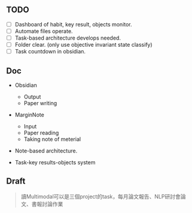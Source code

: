 ## TODO
- [ ] Dashboard of habit, key result, objects monitor.
- [ ] Automate files operate.
- [ ] Task-based architecture develops needed.
- [ ] Folder clear. (only use objective invariant state classify)
- [ ] Task countdown in obsidian.
## Doc
- Obsidian
	- Output
	- Paper writing
- MarginNote
	- Input
	- Paper reading
	- Taking note of meterial

- Note-based architecture.
- Task-key results-objects system
## Draft
> 讀Multimodal可以是三個project的task，每月論文報告、NLP研討會論文、書報討論作業
